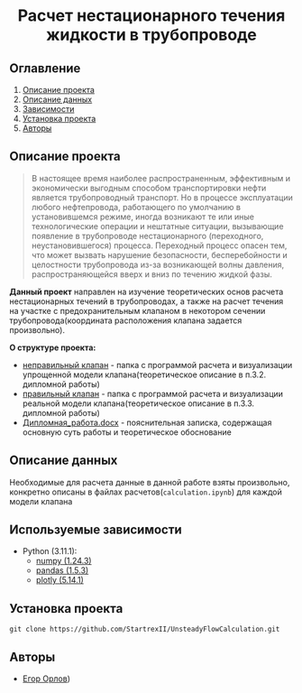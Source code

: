 # <center>  Расчет нестационарного течения жидкости в трубопроводе</center>

## Оглавление

1. [Описание проекта](#Описание-проекта)
2. [Описание данных](#Описание-данных)
3. [Зависимости](#Зависимости)
4. [Установка проекта](#Установка-проекта)
5. [Авторы](#Авторы)

## Описание проекта

> В настоящее время наиболее распространенным, эффективным и экономически выгодным способом транспортировки нефти является трубопроводный транспорт. Но в процессе эксплуатации любого нефтепровода, работающего по умолчанию в установившемся режиме, иногда возникают те или иные технологические операции и нештатные ситуации, вызывающие появление в трубопроводе нестационарного (переходного, неустановившегося) процесса. Переходный процесс опасен тем, что может вызвать нарушение безопасности, бесперебойности и целостности трубопровода из-за возникающей волны давления, распространяющейся вверх и вниз по течению жидкой
> фазы.

**Данный проект** направлен на изучение теоретических основ расчета нестационарных течений в трубопроводах, а также на расчет течения на участке с предохранительным клапаном в некотором сечении трубопровода(координата расположения клапана задается произвольно).

**О структуре проекта:**

* [неправильный клапан](./неправильный-клапан) - папка с программой расчета и визуализации упрощенной модели клапана(теоретическое описание в п.3.2. дипломной работы)
* [правильный клапан](./правильный-клапан) - папка с программой расчета и визуализации реальной модели клапана(теоретическое описание в п.3.3. дипломной работы)
* [Дипломная_работа.docx](./Дипломная_работа.docx) - пояснительная записка, содержащая основную суть работы и теоретическое обоснование

## Описание данных

Необходимые для расчета данные в данной работе взяты произвольно, конкретно описаны в файлах расчетов(`calculation.ipynb`) для каждой модели клапана

## Используемые зависимости

* Python (3.11.1):
  * [numpy (1.24.3)](https://numpy.org)
  * [pandas (1.5.3)](https://pandas.pydata.org)
  * [plotly (5.14.1)](https://plotly.com/python/)

## Установка проекта

```
git clone https://github.com/StartrexII/UnsteadyFlowCalculation.git
```

## Авторы

* [Егор Орлов](https://vk.com/liquidlogic))

